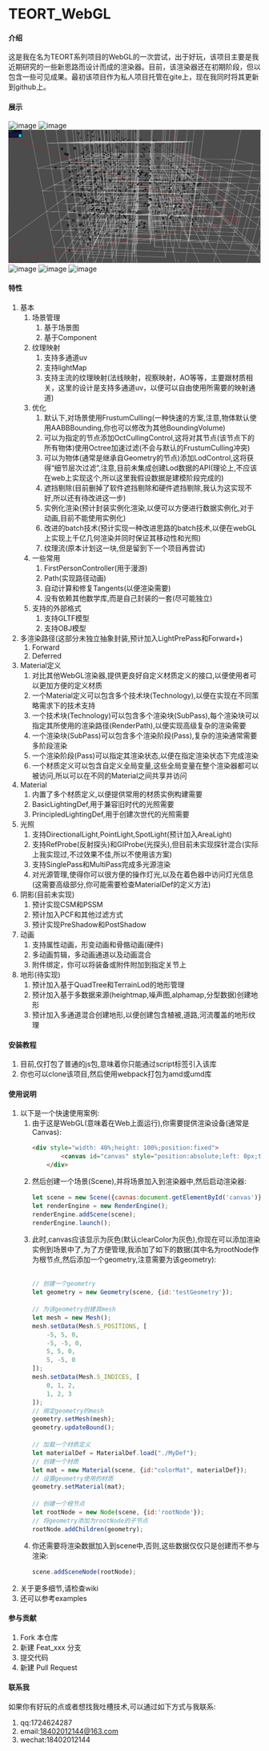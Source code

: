 # TEORT_WebGL

#### 介绍
这是我在名为TEORT系列项目的WebGL的一次尝试，出于好玩，该项目主要是我近期研究的一些新思路而设计而成的渲染器。目前，该渲染器还在初期阶段，但以包含一些可见成果。最初该项目作为私人项目托管在gite上，现在我同时将其更新到github上。

#### 展示

![image](https://github.com/JohnLKkk/TEORT_WebGL/blob/raw/master/Screenshot/a.png)
![image](https://gitee.com/JoyClm/teort_-web-gl/raw/master/Screenshot/b.png)
![image](https://github.com/JohnLKkk/TEORT_WebGL/blob/master/Screenshot/c.jpg)
![image](https://gitee.com/JoyClm/teort_-web-gl/raw/master/Screenshot/e.png)
![image](https://gitee.com/JoyClm/teort_-web-gl/raw/master/Screenshot/f.png)
![image](https://gitee.com/JoyClm/teort_-web-gl/raw/master/Screenshot/g.png)


#### 特性
1.  基本
    1.  场景管理
        1.  基于场景图
        2.  基于Component
    2.  纹理映射
        1.  支持多通道uv
        2.  支持lightMap
        3.  支持主流的纹理映射(法线映射，视察映射，AO等等，主要跟材质相关，这里的设计是支持多通道uv，以便可以自由使用所需要的映射通道)
    3.  优化
        1.  默认下,对场景使用FrustumCulling(一种快速的方案,注意,物体默认使用AABBBounding,你也可以修改为其他BoundingVolume)
        2.  可以为指定的节点添加OctCullingControl,这将对其节点(该节点下的所有物体)使用Octree加速过滤(不会与默认的FrustumCulling冲突)
        3.  可以为物体(通常是继承自Geometry的节点)添加LodControl,这将获得“细节层次过滤”,注意,目前未集成创建Lod数据的API(理论上,不应该在web上实现这个,所以这里我假设数据是建模阶段完成的)
        4.  遮挡剔除(目前删掉了软件遮挡剔除和硬件遮挡剔除,我认为这实现不好,所以还有待改进这一步)
        5.  实例化渲染(预计封装实例化渲染,以便可以方便进行数据实例化,对于动画,目前不能使用实例化)
        6.  改进的batch技术(预计实现一种改进思路的batch技术,以便在webGL上实现上千亿几何渲染并同时保证其移动性和光照)
        7.  纹理流(原本计划这一块,但是留到下一个项目再尝试)
    3.  一些常用
        1.  FirstPersonController(用于漫游)
        2.  Path(实现路径动画)
        3.  自动计算和修复Tangents(以便渲染需要)
        4.  没有依赖其他数学库,而是自己封装的一套(尽可能独立)
    4.  支持的外部格式
        1.  支持GLTF模型
        2.  支持OBJ模型
2.  多渲染路径(这部分未独立抽象封装,预计加入LightPrePass和Forward+)
    1.  Forward
    2.  Deferred
3.  Material定义
    1.  对比其他WebGL渲染器,提供更良好自定义材质定义的接口,以便使用者可以更加方便的定义材质
    2.  一个Material定义可以包含多个技术块(Technology),以便在实现在不同策略需求下的技术支持
    3.  一个技术块(Technology)可以包含多个渲染块(SubPass),每个渲染块可以指定其所使用的渲染路径(RenderPath),以便实现高级复杂的渲染需要
    4.  一个渲染块(SubPass)可以包含多个渲染阶段(Pass),复杂的渲染通常需要多阶段渲染
    5.  一个渲染阶段(Pass)可以指定其渲染状态,以便在指定渲染状态下完成渲染
    6.  一个材质定义可以包含自定义全局变量,这些全局变量在整个渲染器都可以被访问,所以可以在不同的Material之间共享并访问
4.  Material
    1.  内置了多个材质定义,以便提供常用的材质实例构建需要
    2.  BasicLightingDef,用于兼容旧时代的光照需要
    3.  PrincipledLightingDef,用于创建次世代的光照需要
4.  光照
    1.  支持DirectionalLight,PointLight,SpotLight(预计加入AreaLight)
    2.  支持RefProbe(反射探头)和GIProbe(光探头),但目前未实现探针混合(实际上我实现过,不过效果不佳,所以不使用该方案)
    3.  支持SinglePass和MultiPass完成多光源渲染
    4.  对光源管理,使得你可以很方便的操作灯光,以及在着色器中访问灯光信息(这需要高级部分,你可能需要检查MaterialDef的定义方法)
5.  阴影(目前未实现)
    1.  预计实现CSM和PSSM
    2.  预计加入PCF和其他过滤方式
    3.  预计实现PreShadow和PostShadow
6.  动画
    1.  支持属性动画，形变动画和骨骼动画(硬件)
    2.  多动画剪辑，多动画通道以及动画混合
    3.  附件绑定，你可以将装备或附件附加到指定关节上
7.  地形(待实现)
    1.  预计加入基于QuadTree和TerrainLod的地形管理
    2.  预计加入基于多数据来源(heightmap,噪声图,alphamap,分型数据)创建地形
    3.  预计加入多通道混合创建地形,以便创建包含植被,道路,河流覆盖的地形纹理

#### 安装教程

1.  目前,仅打包了普通的js包,意味着你只能通过script标签引入该库
2.  你也可以clone该项目,然后使用webpack打包为amd或umd库

#### 使用说明

1.  以下是一个快速使用案例:
    1.  由于这是WebGL(意味着在Web上面运行),你需要提供渲染设备(通常是Canvas):
        ```html
        <div style="width: 40%;height: 100%;position:fixed">
                <canvas id="canvas" style="position:absolute;left: 0px;top: 0px;background-color: aliceblue" tabindex="0"></canvas>
            </div>
        ```
    2.  然后创建一个场景(Scene),并将场景加入到渲染器中,然后启动渲染器:
        ```javascript
        let scene = new Scene({cavnas:document.getElementById('canvas')});
        let renderEngine = new RenderEngine();
        renderEngine.addScene(scene);
        renderEngine.launch();
        ```
    3.  此时,canvas应该显示为灰色(默认clearColor为灰色),你现在可以添加渲染实例到场景中了,为了方便管理,我添加了如下的数据(其中名为rootNode作为根节点,然后添加一个geometry,注意需要为该geometry):
        ```javascript
        
        // 创建一个geometry
        let geometry = new Geometry(scene, {id:'testGeometry'});
    
        // 为该geometry创建其mesh
        let mesh = new Mesh();
        mesh.setData(Mesh.S_POSITIONS, [
            -5, 5, 0,
            -5, -5, 0,
            5, 5, 0,
            5, -5, 0
        ]);
        mesh.setData(Mesh.S_INDICES, [
            0, 1, 2,
            1, 2, 3
        ]);
        // 绑定geometry的mesh
        geometry.setMesh(mesh);
        geometry.updateBound();
    
        // 加载一个材质定义
        let materialDef = MaterialDef.load("./MyDef");
        // 创建一个材质
        let mat = new Material(scene, {id:"colorMat", materialDef});
        // 设置geometry使用的材质
        geometry.setMaterial(mat);
        
        // 创建一个根节点
        let rootNode = new Node(scene, {id:'rootNode'});
        // 将geometry添加为rootNode的子节点
        rootNode.addChildren(geometry);
        ```
    4.  你还需要将渲染数据加入到scene中,否则,这些数据仅仅只是创建而不参与渲染:
        ```javascript
        scene.addSceneNode(rootNode);
        ```
2.  关于更多细节,请检查wiki
3.  还可以参考examples
#### 参与贡献

1.  Fork 本仓库
2.  新建 Feat_xxx 分支
3.  提交代码
4.  新建 Pull Request


#### 联系我

如果你有好玩的点或者想找我吐槽技术,可以通过如下方式与我联系:
1.  qq:1724624287
2.  email:18402012144@163.com
3.  wechat:18402012144

